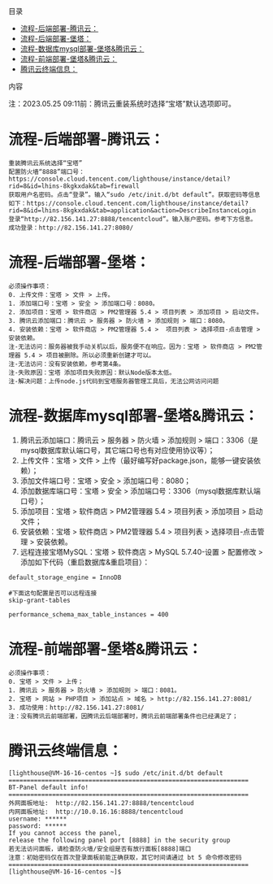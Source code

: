 目录
- [流程-后端部署-腾讯云：](#流程-后端部署-腾讯云)
- [流程-后端部署-堡塔：](#流程-后端部署-堡塔)
- [流程-数据库mysql部署-堡塔\&腾讯云：](#流程-数据库mysql部署-堡塔腾讯云)
- [流程-前端部署-堡塔\&腾讯云：](#流程-前端部署-堡塔腾讯云)
- [腾讯云终端信息：](#腾讯云终端信息)

内容

注：2023.05.25 09:11前：腾讯云重装系统时选择“宝塔”默认选项即可。

# 流程-后端部署-腾讯云：
    
    重装腾讯云系统选择“宝塔”
    配置防火墙“8888”端口号：https://console.cloud.tencent.com/lighthouse/instance/detail?rid=8&id=lhins-8kgkxdak&tab=firewall
    获取用户名密码。点击“登录”。输入“sudo /etc/init.d/bt default”。获取密码等信息如下：https://console.cloud.tencent.com/lighthouse/instance/detail?rid=8&id=lhins-8kgkxdak&tab=application&action=DescribeInstanceLogin
    登录“http://82.156.141.27:8888/tencentcloud”。输入账户密码。参考下方信息。
    成功登录：http://82.156.141.27:8080/

# 流程-后端部署-堡塔：

    必须操作事项：
    0. 上传文件：宝塔 > 文件 > 上传。
    1. 添加端口号：宝塔 > 安全 > 添加端口号：8080。
    2. 添加项目：宝塔 > 软件商店 > PM2管理器 5.4 > 项目列表 > 添加项目 > 启动文件。
    3. 腾讯云添加端口：腾讯云 > 服务器 > 防火墙 > 添加规则 > 端口：8080。
    4. 安装依赖：宝塔 > 软件商店 > PM2管理器 5.4 >  项目列表 > 选择项目-点击管理 > 安装依赖。
    注-无法访问：服务器被我手动关机以后，服务便不在响应。因为：宝塔 > 软件商店 > PM2管理器 5.4 > 项目被删除。所以必须重新创建才可以。
    注-无法访问：没有安装依赖，参考第4条。
    注-失败原因：宝塔 添加项目失败原因：默认Node版本太低。
    注-解决问题：上传node.js代码到宝塔服务器管理工具后，无法公网访问问题

# 流程-数据库mysql部署-堡塔&腾讯云：

1. 腾讯云添加端口：腾讯云 > 服务器 > 防火墙 > 添加规则 > 端口：3306（是mysql数据库默认端口号，其它端口号也有对应使用协议等）；
1. 上传文件：宝塔 > 文件 > 上传（最好编写好package.json，能够一键安装依赖）；
1. 添加文件端口号：宝塔 > 安全 > 添加端口号：8080；
1. 添加数据库端口号：宝塔 > 安全 > 添加端口号：3306（mysql数据库默认端口号）；
1. 添加项目：宝塔 > 软件商店 > PM2管理器 5.4 > 项目列表 > 添加项目 > 启动文件；
1. 安装依赖：宝塔 > 软件商店 > PM2管理器 5.4 >  项目列表 > 选择项目-点击管理 > 安装依赖。
1. 远程连接宝塔MySQL：宝塔 > 软件商店 > MySQL 5.7.40-设置 > 配置修改 > 添加如下代码（重启数据库&重启项目）：
```
default_storage_engine = InnoDB

#下面这句配置是否可以远程连接
skip-grant-tables

performance_schema_max_table_instances = 400
```

# 流程-前端部署-堡塔&腾讯云：

    必须操作事项：
    0. 宝塔 > 文件 > 上传；
    1. 腾讯云 > 服务器 > 防火墙 > 添加规则 > 端口：8081。
    2. 宝塔 > 网站 > PHP项目 > 添加站点 > 域名 > http://82.156.141.27:8081/
    3. 成功使用：http://82.156.141.27:8081/
    注：没有腾讯云前端部署，因腾讯云后端部署时，腾讯云前端部署条件也已经满足了；
    
# 腾讯云终端信息：

```
[lighthouse@VM-16-16-centos ~]$ sudo /etc/init.d/bt default
==================================================================
BT-Panel default info!
==================================================================
外网面板地址:  http://82.156.141.27:8888/tencentcloud
内网面板地址:  http://10.0.16.16:8888/tencentcloud
username: ******
password: ******
If you cannot access the panel,
release the following panel port [8888] in the security group
若无法访问面板，请检查防火墙/安全组是否有放行面板[8888]端口
注意：初始密码仅在首次登录面板前能正确获取，其它时间请通过 bt 5 命令修改密码
==================================================================
[lighthouse@VM-16-16-centos ~]$ 
```

